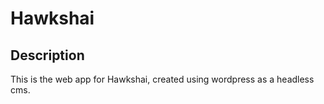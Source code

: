 # Hawkshai

## Description

This is the web app for Hawkshai, created using wordpress as a headless cms.
